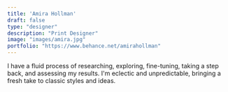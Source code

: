 ```yaml
---
title: 'Amira Hollman'
draft: false
type: "designer"
description: "Print Designer"
image: "images/amira.jpg"
portfolio: "https://www.behance.net/amirahollman"
---
```

 I have a fluid process of researching, exploring, fine-tuning, taking a step back, and assessing my results. I'm eclectic and unpredictable, bringing a fresh take to classic styles and ideas.
